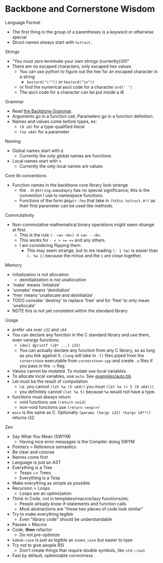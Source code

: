 # Backbone and Cornerstone Wisdom

Language Format
- The first thing in the group of a parentheses is a keyword or
  otherwise special
- Struct names always start with `%struct.`
  
Strings
- "You must zero terminate your own strings (currently)\00"
- There are no escaped characters, only escaped hex values
  - You can use python to figure out the hex for an escaped character
    in a string
    - `hex(ord("\""))` or `hex(ord("\n"))`
  - or find the numerical ascii code for a character `ord(' ')`
  - The ascii code for a character can be put inside a i8

Grammar
- Read [the Backbone Grammar](grammars/bb-include.lang).
- Arguments go in a function call, Parameters go in a function
  definition.
- Names and values come before types, ex:
  - `(0 i8)` for a type-qualified literal
  - `(%a u64)` for a parameter

Naming
- Global names start with `@`
  - Currently the only global names are functions
- Local names start with `%`
  - Currently the only local names are values

Core lib conventions
- Function names in the backbone core library look strange
  - the `.` in `@String.makeEmpty` has no special significance; this is the
    convention I use to namespace functions.
  - Functions of the form `@A$ptr.foo` that take in 
    `(%this %struct.A*)` as their first parameter can be used like methods.

Commutativity
- Non-commutative mathematical binary operations might seem strange at first.
  - This is the rule `(- <a> <b>)` -> `<a> - <b>`.
  - This works for `- < > >= <=` and any others.
  - I am considering flipping them. 
    - This may seem strange, but to me reading `(- 1 %a)` is easier
      than `(- %a 1)` because the minus and the `1` are close
      together.

Memory
- initialization is not allocation
  - deinitialization is not unallocation
- 'make' means 'initialize'
- 'unmake' means 'deinitialize'
- 'free' means 'unallocate and deinitialize'
- TODO consider 'destroy' to replace 'free' and for 'free' to only
  mean 'unallocate'
- NOTE this is not yet consistent within the standard library

Usage
- prefer `u64` over `i32` and `i64`
- You can declare any function in the C standard library and use them,
  even varargs functions:
  - `(decl @printf (i8* ...) i32)`
  - You can actually declare any function from any C library, so as
    long as you link against it. `clang` will take in `.ll` files
    piped from the `cornerstone` executable from `cornerstone-cpp` and
    create `.o` files if you pass in the `-c` flag.
- Values cannot be mutated. To mutate use local variables.
- To allocate local variables, use `auto`. See [examples/auto.bb](examples/auto.bb)
- Let must be the result of computation
  - i.e. you cannot `(let %a (5 u64))` you must `(let %a (+ 5 (0
    u64)))`
  - you definitely cannot `(let %a 5)` because `%a` would not have a type.
- functions must always return
  - void functions use `(return-void)`
  - non-void functions use `(return <expr>)`
- `main` is the same as C. Optionally `(params (%argc i32) (%argv i8**))` returns i32.

Zen
- Say What You Mean (SWYM)
  - Having nice error messages is the Compiler doing SWYM
- Pointers > Reference semantics
- Be clear and concise
- Names come first
- Language is just an AST
- Everything is a Tree
  - Texps ~= Trees
  - Everything is a Texp
- Make everything as simple as possible
- Recursion > Loops
  - Loops are an optimization
- Think in Code, not in templates/macros/lazy functions/etc
  - People already know if-statements and function calls
  - Most abstractions are "these two pieces of code look similar"
- Try to make everything legible
  - Even "library code" should be understandable
- Passes > Macros
- Code, **then** refactor
  - Do not pre-optimize
- `kabob-case` is just as legible as `snake_case` but easier to type
- Try not to give people RSI
  - Don't create things that require double symbols, like `std::cout`
- Fast by default, optimizable correctness
